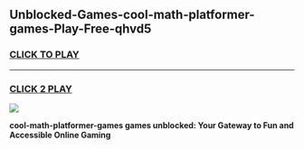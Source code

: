
## Unblocked-Games-cool-math-platformer-games-Play-Free-qhvd5
<h3>
<a href="https://premium76.site?title=cool-math-platformer-games&ref=21A">CLICK TO PLAY</a></h3>
<hr>

<h3>
<a href="https://premium76.site?title=cool-math-platformer-games&ref=21A">CLICK 2 PLAY</a>
  
</h3>

<a href="https://premium76.site?title=cool-math-platformer-games&ref=21A"><img src="https://clearcache.store/games.png"></a>


**cool-math-platformer-games games unblocked: Your Gateway to Fun and Accessible Online Gaming**
